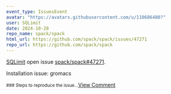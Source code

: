 ```yaml
---
event_type: IssuesEvent
avatar: "https://avatars.githubusercontent.com/u/110686480?"
user: SQLimit
date: 2024-10-28
repo_name: spack/spack
html_url: https://github.com/spack/spack/issues/47271
repo_url: https://github.com/spack/spack
---
```


<a href='https://github.com/SQLimit' target='_blank'>SQLimit</a> open issue <a href='https://github.com/spack/spack/issues/47271' target='_blank'>spack/spack#47271</a>.

<p>Installation issue: gromacs</p><small>### Steps to reproduce the issue...</small><a href='https://github.com/spack/spack/issues/47271' target='_blank'>View Comment</a>